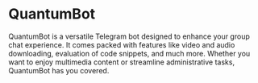 # QuantumBot
QuantumBot is a versatile Telegram bot designed to enhance your group chat experience. It comes packed with features like video and audio downloading, evaluation of code snippets, and much more. Whether you want to enjoy multimedia content or streamline administrative tasks, QuantumBot has you covered.

